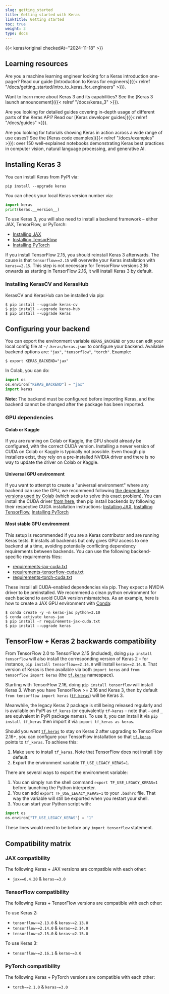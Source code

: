 ```yaml
---
slug: getting_started
title: Getting started with Keras
linkTitle: Getting started
toc: true
weight: 3
type: docs
---
```


{{< keras/original checkedAt="2024-11-18" >}}

## Learning resources

Are you a machine learning engineer looking for a Keras introduction one-pager? Read our guide [Introduction to Keras for engineers]({{< relref "/docs/getting_started/intro_to_keras_for_engineers" >}}).

Want to learn more about Keras 3 and its capabilities? See the [Keras 3 launch announcement]({{< relref "/docs/keras_3" >}}).

Are you looking for detailed guides covering in-depth usage of different parts of the Keras API? Read our [Keras developer guides]({{< relref "/docs/guides" >}}).

Are you looking for tutorials showing Keras in action across a wide range of use cases? See the [Keras code examples]({{< relref "/docs/examples" >}}): over 150 well-explained notebooks demonstrating Keras best practices in computer vision, natural language processing, and generative AI.

## Installing Keras 3

You can install Keras from PyPI via:

```shell
pip install --upgrade keras
```

You can check your local Keras version number via:

```python
import keras
print(keras.__version__)
```

To use Keras 3, you will also need to install a backend framework – either JAX, TensorFlow, or PyTorch:

- [Installing JAX](https://jax.readthedocs.io/en/latest/installation.html)
- [Installing TensorFlow](https://www.tensorflow.org/install)
- [Installing PyTorch](https://pytorch.org/get-started/locally/)

If you install TensorFlow 2.15, you should reinstall Keras 3 afterwards. The cause is that `tensorflow==2.15` will overwrite your Keras installation with `keras==2.15`. This step is not necessary for TensorFlow versions 2.16 onwards as starting in TensorFlow 2.16, it will install Keras 3 by default.

### Installing KerasCV and KerasHub

KerasCV and KerasHub can be installed via pip:

```shell
$ pip install --upgrade keras-cv
$ pip install --upgrade keras-hub
$ pip install --upgrade keras
```

## Configuring your backend

You can export the environment variable `KERAS_BACKEND` or you can edit your local config file at `~/.keras/keras.json` to configure your backend. Available backend options are: `"jax"`, `"tensorflow"`, `"torch"`. Example:

```shell
$ export KERAS_BACKEND="jax"
```

In Colab, you can do:

```python
import os
os.environ["KERAS_BACKEND"] = "jax"
import keras
```

**Note:** The backend must be configured before importing Keras, and the backend cannot be changed after the package has been imported.

### GPU dependencies

#### Colab or Kaggle

If you are running on Colab or Kaggle, the GPU should already be configured, with the correct CUDA version. Installing a newer version of CUDA on Colab or Kaggle is typically not possible. Even though pip installers exist, they rely on a pre-installed NVIDIA driver and there is no way to update the driver on Colab or Kaggle.

#### Universal GPU environment

If you want to attempt to create a "universal environment" where any backend can use the GPU, we recommend following [the dependency versions used by Colab](https://colab.sandbox.google.com/drive/13cpd3wCwEHpsmypY9o6XB6rXgBm5oSxu) (which seeks to solve this exact problem). You can install the CUDA driver [from here](https://developer.nvidia.com/cuda-downloads), then pip install backends by following their respective CUDA installation instructions: [Installing JAX](https://jax.readthedocs.io/en/latest/installation.html), [Installing TensorFlow](https://www.tensorflow.org/install), [Installing PyTorch](https://pytorch.org/get-started/locally/)

#### Most stable GPU environment

This setup is recommended if you are a Keras contributor and are running Keras tests. It installs all backends but only gives GPU access to one backend at a time, avoiding potentially conflicting dependency requirements between backends. You can use the following backend-specific requirements files:

- [requirements-jax-cuda.txt](https://github.com/keras-team/keras/blob/master/requirements-jax-cuda.txt)
- [requirements-tensorflow-cuda.txt](https://github.com/keras-team/keras/blob/master/requirements-tensorflow-cuda.txt)
- [requirements-torch-cuda.txt](https://github.com/keras-team/keras/blob/master/requirements-torch-cuda.txt)

These install all CUDA-enabled dependencies via pip. They expect a NVIDIA driver to be preinstalled. We recommend a clean python environment for each backend to avoid CUDA version mismatches. As an example, here is how to create a JAX GPU environment with [Conda](https://docs.conda.io/en/latest/):

```shell
$ conda create -y -n keras-jax python=3.10
$ conda activate keras-jax
$ pip install -r requirements-jax-cuda.txt
$ pip install --upgrade keras
```

## TensorFlow + Keras 2 backwards compatibility

From TensorFlow 2.0 to TensorFlow 2.15 (included), doing `pip install tensorflow` will also install the corresponding version of Keras 2 – for instance, `pip install tensorflow==2.14.0` will install `keras==2.14.0`. That version of Keras is then available via both `import keras` and `from tensorflow import keras` (the [`tf.keras`](https://www.tensorflow.org/api_docs/python/tf/keras) namespace).

Starting with TensorFlow 2.16, doing `pip install tensorflow` will install Keras 3. When you have TensorFlow >= 2.16 and Keras 3, then by default `from tensorflow import keras` ([`tf.keras`](https://www.tensorflow.org/api_docs/python/tf/keras)) will be Keras 3.

Meanwhile, the legacy Keras 2 package is still being released regularly and is available on PyPI as `tf_keras` (or equivalently `tf-keras` – note that `-` and `_` are equivalent in PyPI package names). To use it, you can install it via `pip install tf_keras` then import it via `import tf_keras as keras`.

Should you want [`tf.keras`](https://www.tensorflow.org/api_docs/python/tf/keras) to stay on Keras 2 after upgrading to TensorFlow 2.16+, you can configure your TensorFlow installation so that [`tf.keras`](https://www.tensorflow.org/api_docs/python/tf/keras) points to `tf_keras`. To achieve this:

1.  Make sure to install `tf_keras`. Note that TensorFlow does not install it by default.
2.  Export the environment variable `TF_USE_LEGACY_KERAS=1`.

There are several ways to export the environment variable:

1.  You can simply run the shell command `export TF_USE_LEGACY_KERAS=1` before launching the Python interpreter.
2.  You can add `export TF_USE_LEGACY_KERAS=1` to your `.bashrc` file. That way the variable will still be exported when you restart your shell.
3.  You can start your Python script with:

```python
import os
os.environ["TF_USE_LEGACY_KERAS"] = "1"
```

These lines would need to be before any `import tensorflow` statement.

## Compatibility matrix

### JAX compatibility

The following Keras + JAX versions are compatible with each other:

- `jax==0.4.20` & `keras~=3.0`

### TensorFlow compatibility

The following Keras + TensorFlow versions are compatible with each other:

To use Keras 2:

- `tensorflow~=2.13.0` & `keras~=2.13.0`
- `tensorflow~=2.14.0` & `keras~=2.14.0`
- `tensorflow~=2.15.0` & `keras~=2.15.0`

To use Keras 3:

- `tensorflow~=2.16.1` & `keras~=3.0`

### PyTorch compatibility

The following Keras + PyTorch versions are compatible with each other:

- `torch~=2.1.0` & `keras~=3.0`
